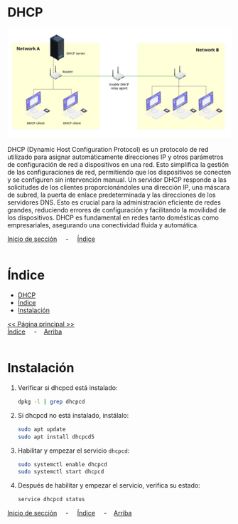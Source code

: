 # DHCP

![Header](../../img/ima-dhcp-header-01.png)


DHCP (Dynamic Host Configuration Protocol) es un protocolo de red utilizado para asignar automáticamente direcciones IP y otros parámetros de configuración de red a dispositivos en una red. Esto simplifica la gestión de las configuraciones de red, permitiendo que los dispositivos se conecten y se configuren sin intervención manual. Un servidor DHCP responde a las solicitudes de los clientes proporcionándoles una dirección IP, una máscara de subred, la puerta de enlace predeterminada y las direcciones de los servidores DNS. Esto es crucial para la administración eficiente de redes grandes, reduciendo errores de configuración y facilitando la movilidad de los dispositivos. DHCP es fundamental en redes tanto domésticas como empresariales, asegurando una conectividad fluida y automática.

[Inicio de sección](#dhcp) &nbsp; &nbsp; - &nbsp; &nbsp; [Índice](#índice)
<br><br>

# Índice
- [DHCP](#dhcp)
- [Índice](#índice)
- [Instalación](#instalación)
   

[<< Página principal >>](../../README.md)<br>
[Índice](#índice) &nbsp; &nbsp; - &nbsp; &nbsp;[Arriba](#ssh)
<br><br>

# Instalación

1. Verificar si dhcpcd está instalado:
    ```bash
    dpkg -l | grep dhcpcd
    ```
2. Si dhcpcd no está instalado, instálalo:
    ```bash
    sudo apt update
    sudo apt install dhcpcd5
    ```
3. Habilitar y empezar el servicio `dhcpcd`:
    ```bash
    sudo systemctl enable dhcpcd
    sudo systemctl start dhcpcd
    ```
4. Después de habilitar y empezar el servicio, verifica su estado:
    ```bash
    service dhcpcd status
    ```


[Inicio de sección](#instalación) &nbsp; &nbsp; - &nbsp; &nbsp; [Índice](#índice) &nbsp; &nbsp; - &nbsp; &nbsp;[Arriba](#header)
<br><br>